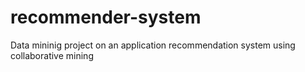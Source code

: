 # recommender-system
Data mininig project on an application recommendation system using collaborative mining
